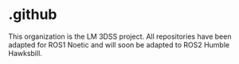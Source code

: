 # .github

This organization is the LM 3DSS project. All repositories have been adapted for ROS1 Noetic and will soon be adapted to ROS2 Humble Hawksbill.
